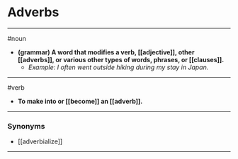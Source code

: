 # Adverbs
---
#noun
- **(grammar) A word that modifies a verb, [[adjective]], other [[adverbs]], or various other types of words, phrases, or [[clauses]].**
	- _Example: I often went outside hiking during my stay in Japan._
---
#verb
- **To make into or [[become]] an [[adverb]].**
---
### Synonyms
- [[adverbialize]]
---
